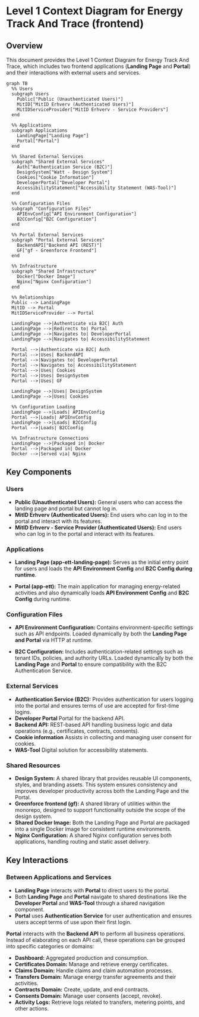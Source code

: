 # Level 1 Context Diagram for Energy Track And Trace (frontend)

## Overview

This document provides the Level 1 Context Diagram for Energy Track And Trace, which includes two frontend applications (**Landing Page** and **Portal**) and their interactions with external users and services.

```mermaid
graph TB
  %% Users
  subgraph Users
    Public["Public (Unauthenticated Users)"]
    MitID["MitID Erhverv (Authenticated Users)"]
    MitIDServiceProvider["MitID Erhverv - Service Providers"]
  end

  %% Applications
  subgraph Applications
    LandingPage["Landing Page"]
    Portal["Portal"]
  end

  %% Shared External Services
  subgraph "Shared External Services"
    Auth["Authentication Service (B2C)"]
    DesignSystem["Watt - Design System"]
    Cookies["Cookie Information"]
    DeveloperPortal["Developer Portal"]
    AccessibilityStatement["Accessibility Statement (WAS-Tool)"]
  end

  %% Configuration Files
  subgraph "Configuration Files"
    APIEnvConfig["API Environment Configuration"]
    B2CConfig["B2C Configuration"]
  end

  %% Portal External Services
  subgraph "Portal External Services"
    BackendAPI["Backend API (REST)"]
    GF["gf - Greenforce Frontend"]
  end

  %% Infrastructure
  subgraph "Shared Infrastructure"
    Docker["Docker Image"]
    Nginx["Nginx Configuration"]
  end

  %% Relationships
  Public --> LandingPage
  MitID --> Portal
  MitIDServiceProvider --> Portal

  LandingPage -->|Authenticate via B2C| Auth
  LandingPage -->|Redirects to| Portal
  LandingPage -->|Navigates to| DeveloperPortal
  LandingPage -->|Navigates to| AccessibilityStatement

  Portal -->|Authenticate via B2C| Auth
  Portal -->|Uses| BackendAPI
  Portal -->|Navigates to| DeveloperPortal
  Portal -->|Navigates to| AccessibilityStatement
  Portal -->|Uses| Cookies
  Portal -->|Uses| DesignSystem
  Portal -->|Uses| GF

  LandingPage -->|Uses| DesignSystem
  LandingPage -->|Uses| Cookies

  %% Configuration Loading
  LandingPage -->|Loads| APIEnvConfig
  Portal -->|Loads| APIEnvConfig
  LandingPage -->|Loads| B2CConfig
  Portal -->|Loads| B2CConfig

  %% Infrastructure Connections
  LandingPage -->|Packaged in| Docker
  Portal -->|Packaged in| Docker
  Docker -->|Served via| Nginx

```

## Key Components

### Users

- **Public (Unauthenticated Users):** General users who can access the landing page and portal but cannot log in.
- **MitID Erhverv (Authenticated Users):** End users who can log in to the portal and interact with its features.
- **MitID Erhverv - Service Provider (Authenticated Users):** End users who can log in to the portal and interact with its features.

### Applications

- **Landing Page (app-ett-landing-page):** Serves as the initial entry point for users and loads the **API Environment Config** and **B2C Config during runtime**.

- **Portal (app-ett):** The main application for managing energy-related activities and also dynamically loads **API Environment Config** and **B2C Config** during runtime.

### Configuration Files

- **API Environment Configuration:** Contains environment-specific settings such as API endpoints. Loaded dynamically by both the **Landing Page and Portal** via HTTP at runtime.

- **B2C Configuration:** Includes authentication-related settings such as tenant IDs, policies, and authority URLs. Loaded dynamically by both the **Landing Page** and **Portal** to ensure compatibility with the B2C Authentication Service.

### External Services

- **Authentication Service (B2C):** Provides authentication for users logging into the portal and ensures terms of use are accepted for first-time logins.
- **Developer Portal** Portal for the backend API.
- **Backend API:** REST-based API handling business logic and data operations (e.g., certificates, contracts, consents).
- **Cookie information** Assists in collecting and managing user consent for cookies.
- **WAS-Tool** Digital solution for accessibility statements.

### Shared Resources

- **Design System:** A shared library that provides reusable UI components, styles, and branding assets. This system ensures consistency and improves developer productivity across both the Landing Page and the Portal.
- **Greenforce frontend (gf):** A shared library of utilities within the monorepo, designed to support functionality outside the scope of the design system.
- **Shared Docker Image:** Both the Landing Page and Portal are packaged into a single Docker image for consistent runtime environments.
- **Nginx Configuration:** A shared Nginx configuration serves both applications, handling routing and static asset delivery.

## Key Interactions

### Between Applications and Services

- **Landing Page** interacts with **Portal** to direct users to the portal.
- Both **Landing Page** and **Portal** navigate to shared destinations like the **Developer Portal** and **WAS-Tool** through a shared navigation component.
- **Portal** uses **Authentication Service** for user authentication and ensures users accept terms of use upon their first login.

**Portal** interacts with the **Backend API** to perform all business operations. Instead of elaborating on each API call, these operations can be grouped into specific categories or domains:

- **Dashboard:** Aggregated production and consumption.
- **Certificates Domain:** Manage and retrieve energy certificates.
- **Claims Domain:** Handle claims and claim automation processes.
- **Transfers Domain:** Manage energy transfer agreements and their activities.
- **Contracts Domain:** Create, update, and end contracts.
- **Consents Domain:** Manage user consents (accept, revoke).
- **Activity Logs:** Retrieve logs related to transfers, metering points, and other actions.
